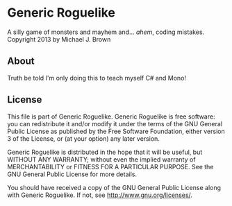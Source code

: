 Generic Roguelike
=================

A silly game of monsters and mayhem and... *ahem*, coding mistakes.
Copyright 2013 by Michael J. Brown

About
-----

Truth be told I'm only doing this to teach myself C# and Mono!

License
-------

This file is part of Generic Roguelike.
Generic Roguelike is free software: you can redistribute it and/or modify
it under the terms of the GNU General Public License as published by
the Free Software Foundation, either version 3 of the License, or
(at your option) any later version.

Generic Roguelike is distributed in the hope that it will be useful,
but WITHOUT ANY WARRANTY; without even the implied warranty of
MERCHANTABILITY or FITNESS FOR A PARTICULAR PURPOSE.  See the
GNU General Public License for more details.

You should have received a copy of the GNU General Public License
along with Generic Roguelike.  If not, see <http://www.gnu.org/licenses/>.
